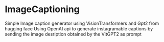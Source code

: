 # ImageCaptioning
Simple Image caption generator using VisionTransformers and Gpt2 from hugging face Using OpenAI api to generate instagramable captions by sending the image desription obtained by the VitGPT2 as prompt